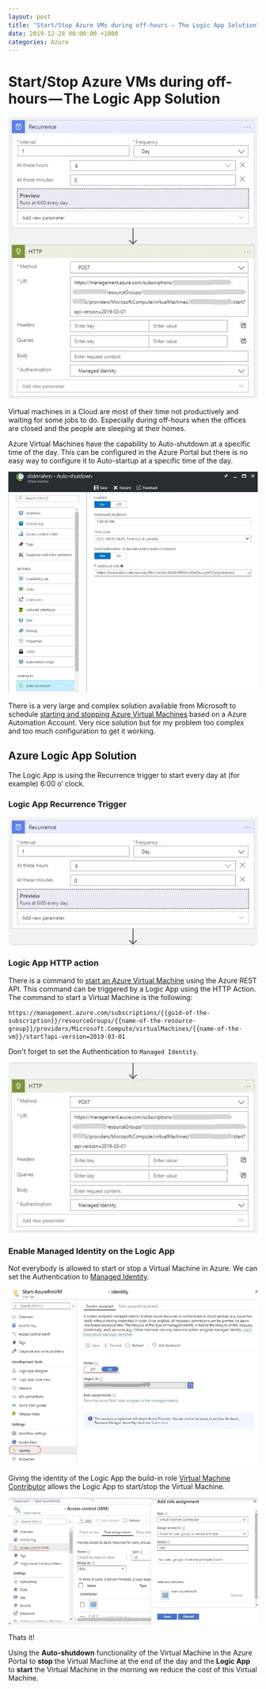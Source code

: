 ```yaml
---
layout: post
title: "Start/Stop Azure VMs during off-hours — The Logic App Solution"
date: 2019-12-28 00:00:00 +1000
categories: Azure
---
```


# Start/Stop Azure VMs during off-hours — The Logic App Solution

![Azure Logic App to Start an Azure Virtual Machine](/assets/images/AzureLogicApptoStartanAzureVirtualMachine.webp)

Virtual machines in a Cloud are most of their time not productively and waiting for some jobs to do. Especially during off-hours when the offices are closed and the people are sleeping at their homes.

Azure Virtual Machines have the capability to Auto-shutdown at a specific time of the day. This can be configured in the Azure Portal but there is no easy way to configure it to Auto-startup at a specific time of the day.

![Auto shutdown Azure Virtual Machine](/assets/images/AutoShutdown.webp)

There is a very large and complex solution available from Microsoft to schedule [starting and stopping Azure Virtual Machines](https://docs.microsoft.com/en-us/azure/automation/automation-solution-vm-management) based on a Azure Automation Account. Very nice solution but for my problem too complex and too much configuration to get it working.

## Azure Logic App Solution
The Logic App is using the Recurrence trigger to start every day at (for example) 6:00 o’ clock.

### Logic App Recurrence Trigger
![Logic App Recurrence Trigger](/assets/images/LogicAppRecurrenceTrigger.webp)

### Logic App HTTP action
There is a command to [start an Azure Virtual Machine](https://docs.microsoft.com/en-us/rest/api/compute/virtualmachines/start) using the Azure REST API. This command can be triggered by a Logic App using the HTTP Action. The command to start a Virtual Machine is the following:

```
https://management.azure.com/subscriptions/{{guid-of-the-subscription}}/resourceGroups/{{name-of-the-resource-group}}/providers/Microsoft.Compute/virtualMachines/{{name-of-the-vm}}/start?api-version=2019-03-01
```
Don't forget to set the Authentication to `Managed Identity`.

![Logic App HTTP action](/assets/images/HttpAction.webp)


### Enable Managed Identity on the Logic App
Not everybody is allowed to start or stop a Virtual Machine in Azure. We can set the Authentication to [Managed Identity](https://docs.microsoft.com/en-us/azure/active-directory/managed-identities-azure-resources/overview).

![Enable Managed Identity on the Logic App](/assets/images/Identity.webp)

Giving the identity of the Logic App the build-in role [Virtual Machine Contributor](https://docs.microsoft.com/en-us/azure/role-based-access-control/built-in-roles#virtual-machine-contributor) allows the Logic App to start/stop the Virtual Machine.

![Give the Logic App the role Virtual Machine Contributor](/assets/images/RoleAssignment.webp)

Thats it!

Using the **Auto-shutdown** functionality of the Virtual Machine in the Azure Portal to **stop** the Virtual Machine at the end of the day and the **Logic App** to **start** the Virtual Machine in the morning we reduce the cost of this Virtual Machine.
